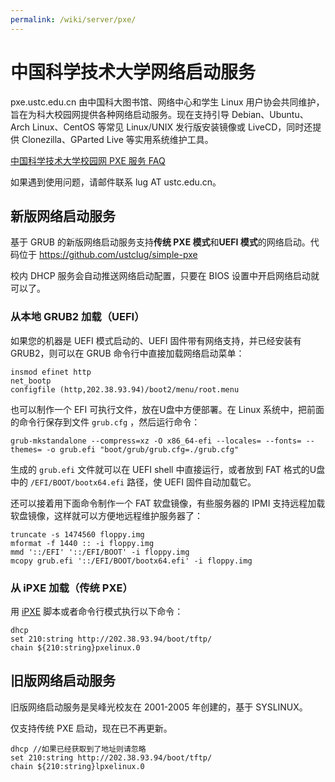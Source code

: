 ```yaml
---
permalink: /wiki/server/pxe/
---
```


# 中国科学技术大学网络启动服务

pxe.ustc.edu.cn 由中国科大图书馆、网络中心和学生 Linux 用户协会共同维护，旨在为科大校园网提供各种网络启动服务。现在支持引导 Debian、Ubuntu、Arch Linux、CentOS 等常见 Linux/UNIX 发行版安装镜像或 LiveCD，同时还提供 Clonezilla、GParted Live 等实用系统维护工具。

[中国科学技术大学校园网 PXE 服务 FAQ](faq.md)

如果遇到使用问题，请邮件联系 lug AT ustc.edu.cn。

## 新版网络启动服务

基于 GRUB 的新版网络启动服务支持**传统 PXE 模式**和**UEFI 模式**的网络启动。代码位于 https://github.com/ustclug/simple-pxe

校内 DHCP 服务会自动推送网络启动配置，只要在 BIOS 设置中开启网络启动就可以了。

### 从本地 GRUB2 加载（UEFI）

如果您的机器是 UEFI 模式启动的、UEFI 固件带有网络支持，并已经安装有 GRUB2，则可以在 GRUB 命令行中直接加载网络启动菜单：

``` 
insmod efinet http
net_bootp
configfile (http,202.38.93.94)/boot2/menu/root.menu
```

也可以制作一个 EFI 可执行文件，放在U盘中方便部署。在 Linux 系统中，把前面的命令行保存到文件 `grub.cfg` ，然后运行命令：

``` shell
grub-mkstandalone --compress=xz -O x86_64-efi --locales= --fonts= --themes= -o grub.efi "boot/grub/grub.cfg=./grub.cfg"
```

生成的 `grub.efi` 文件就可以在 UEFI shell 中直接运行，或者放到 FAT 格式的U盘中的 `/EFI/BOOT/bootx64.efi` 路径，使 UEFI 固件自动加载它。

还可以接着用下面命令制作一个 FAT 软盘镜像，有些服务器的 IPMI 支持远程加载软盘镜像，这样就可以方便地远程维护服务器了：

```shell
truncate -s 1474560 floppy.img
mformat -f 1440 :: -i floppy.img
mmd '::/EFI' '::/EFI/BOOT' -i floppy.img
mcopy grub.efi '::/EFI/BOOT/bootx64.efi' -i floppy.img
```

### 从 iPXE 加载（传统 PXE）

用 [iPXE](https://ipxe.org/) 脚本或者命令行模式执行以下命令：

``` 
dhcp
set 210:string http://202.38.93.94/boot/tftp/
chain ${210:string}pxelinux.0
```

## 旧版网络启动服务

旧版网络启动服务是吴峰光校友在 2001-2005 年创建的，基于 SYSLINUX。

仅支持传统 PXE 启动，现在已不再更新。

``` 
dhcp //如果已经获取到了地址则请忽略
set 210:string http://202.38.93.94/boot/tftp/ 
chain ${210:string}lpxelinux.0
```
